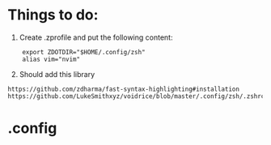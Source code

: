 # Things to do:
1) Create .zprofile and put the following content:
```
	export ZDOTDIR="$HOME/.config/zsh"
	alias vim="nvim"
```
2) Should add this library 
```
https://github.com/zdharma/fast-syntax-highlighting#installation
https://github.com/LukeSmithxyz/voidrice/blob/master/.config/zsh/.zshrc
```
# .config
